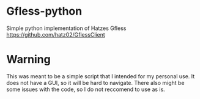 # Gfless-python
Simple python implementation of Hatzes Gfless https://github.com/hatz02/GflessClient

# Warning
This was meant to be a simple script that I intended for my personal use.
It does not have a GUI, so it will be hard to navigate.
There also might be some issues with the code, so I do not reccomend to use as is.
